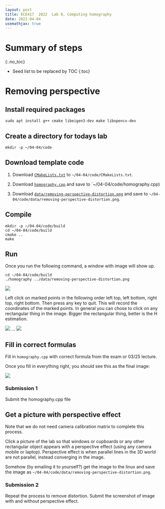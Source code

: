 ```yaml
---
layout: post
title: ECE417  2022  Lab 8, Computing homography
date: 2022-04-04
usemathjax: true
---
```


# Summary of steps
{:.no_toc}

* Seed list to be replaced by TOC
{:toc}

# Removing perspective

## Install required packages

``` shellsession
sudo apt install g++ cmake libeigen3-dev make libopencv-dev
```

## Create a directory for todays lab

``` shellsession
mkdir -p ~/04-04/code
```

## Download template code

1. Download [`CMakeLists.txt`](https://github.com/wecacuee/ECE417-Mobile-Robots/blob/master/docs/labnotes/04-04-homography/code/CMakeLists.txt) to `~/04-04/code/CMakeLists.txt`.

2. Download [`homography.cpp`](https://github.com/wecacuee/ECE417-Mobile-Robots/blob/master/docs/labnotes/04-04-homography/code/homography.cpp) and save to `~/04-04/code/homography.cpp)

3. Download [`data/removing-perspective-distortion.png`](https://github.com/wecacuee/ECE417-Mobile-Robots/blob/master/docs/labnotes/04-04-homography/data/removing-perspective-distortion.png) and save to `~/04-04/code/data/removing-perspective-distortion.png`.

## Compile

``` shellsession
mkdir -p ~/04-04/code/build
cd ~/04-04/code/build
cmake ..
make
```

## Run

Once you run the following command, a window with image will show up.

``` shellsession
cd ~/04-04/code/build
./homography ../data/removing-perspective-distortion.png
```

![](media/opencv-window-input-points.png)

Left click on marked points in the following order left top, left bottom, right top, right bottom. Then press any key to quit. This will record the coordinates of the marked points. In general you can chose to click on any rectangular thing in the image. Bigger the rectangular thing, better is the H estimation.

![](media/terminal_output.png)
...
![](media/terminal_output_end.png)

## Fill in correct formulas

Fill in `homography.cpp` with correct formula from the exam or 03/25 lecture.

Once you fill in everything right, you should see this as the final image:

![](media/opencv-window-output-image.png)

### Submission 1

Submit the homography.cpp file

## Get a picture with perspective effect

Note that we do not  need camera calibration matrix to complete this process.

Click a picture of the lab so that windows or cupboards or any other rectangular
object appears with a perspective effect (using any camera mobile or laptop).
Perspective effect is when parallel lines in the 3D world are not parallel,
instead converging in the image.


Somehow (by emailing it to yourself?) get the image to the linux and save the image as `~/04-04/code/data/removing-perspective-distortion.png`.


### Submission 2

Repeat the process to remove distortion. Submit the screenshot of image with and without perspective effect.

